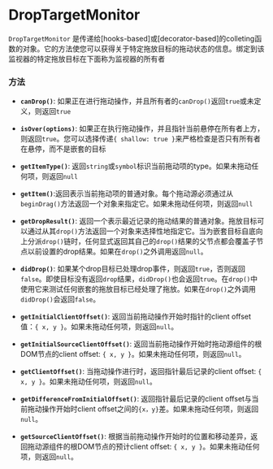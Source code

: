 
# DropTargetMonitor

`DropTargetMonitor` 是传递给[hooks-based]或[decorator-based]的colleting函数的对象。它的方法使您可以获得关于特定拖放目标的拖动状态的信息。绑定到该监视器的特定拖放目标在下面称为监视器的所有者

### 方法

- **`canDrop()`**: 如果正在进行拖动操作，并且所有者的`canDrop()`返回`true`或未定义，则返回`true`

- **`isOver(options)`**: 如果正在执行拖动操作，并且指针当前悬停在所有者上方，则返回`true`。您可以选择传递`{ shallow: true }`来严格检查是否只有所有者在悬停，而不是嵌套的目标

- **`getItemType()`**: 返回`string`或`symbol`标识当前拖动项的type。如果未拖动任何项，则返回`null`

- **`getItem()`**:返回表示当前拖动项的普通对象。每个拖动源必须通过从`beginDrag()`方法返回一个对象来指定它。如果未拖动任何项，则返回`null`

- **`getDropResult()`**: 返回一个表示最近记录的拖动结果的普通对象。拖放目标可以通过从其`drop()`方法返回一个对象来选择性地指定它。当为嵌套目标自底向上分派`drop()`链时，任何显式返回其自己的`drop()`结果的父节点都会覆盖子节点以前设置的drop结果。如果在`drop()`之外调用返回`null`。

- **`didDrop()`**: 如果某个drop目标已处理drop事件，则返回`true`，否则返回`false`。即使目标没有返回`drop`结果，`didDrop()`也会返回`true`。在`drop()`中使用它来测试任何嵌套的拖放目标已经处理了拖放。如果在`drop()`之外调用`didDrop()`会返回`false`。

- **`getInitialClientOffset()`**: 返回当前拖动操作开始时指针的client offset值：`{ x, y }`。如果未拖动任何项，则返回`null`。

- **`getInitialSourceClientOffset()`**: 返回当前拖动操作开始时拖动源组件的根DOM节点的client offset: `{ x, y }`。如果未拖动任何项，则返回`null`。

- **`getClientOffset()`**: 当拖动操作进行时，返回指针最后记录的client offset: `{ x, y }`。如果未拖动任何项，则返回`null`。

- **`getDifferenceFromInitialOffset()`**: 返回指针最后记录的client offset与当前拖动操作开始时client offset之间的`{x，y}`差。如果未拖动任何项，则返回`null`。

- **`getSourceClientOffset()`**: 根据当前拖动操作开始时的位置和移动差异，返回拖动源组件的根DOM节点的预计client offset: `{ x, y }`。如果未拖动任何项，则返回`null`。
